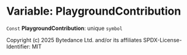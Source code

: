 # Variable: PlaygroundContribution

`Const` **PlaygroundContribution**: unique `symbol`

Copyright (c) 2025 Bytedance Ltd. and/or its affiliates
SPDX-License-Identifier: MIT
